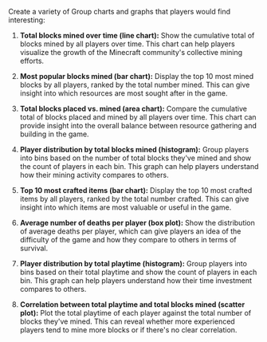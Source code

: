 Create a variety of Group charts and graphs that players would find interesting:

1. **Total blocks mined over time (line chart):** Show the cumulative total of blocks mined by all players over time. This chart can help players visualize the growth of the Minecraft community's collective mining efforts.

2. **Most popular blocks mined (bar chart):** Display the top 10 most mined blocks by all players, ranked by the total number mined. This can give insight into which resources are most sought after in the game.

3. **Total blocks placed vs. mined (area chart):** Compare the cumulative total of blocks placed and mined by all players over time. This chart can provide insight into the overall balance between resource gathering and building in the game.

4. **Player distribution by total blocks mined (histogram):** Group players into bins based on the number of total blocks they've mined and show the count of players in each bin. This graph can help players understand how their mining activity compares to others.

5. **Top 10 most crafted items (bar chart):** Display the top 10 most crafted items by all players, ranked by the total number crafted. This can give insight into which items are most valuable or useful in the game.

6. **Average number of deaths per player (box plot):** Show the distribution of average deaths per player, which can give players an idea of the difficulty of the game and how they compare to others in terms of survival.

7. **Player distribution by total playtime (histogram):** Group players into bins based on their total playtime and show the count of players in each bin. This graph can help players understand how their time investment compares to others.

8. **Correlation between total playtime and total blocks mined (scatter plot):** Plot the total playtime of each player against the total number of blocks they've mined. This can reveal whether more experienced players tend to mine more blocks or if there's no clear correlation.
